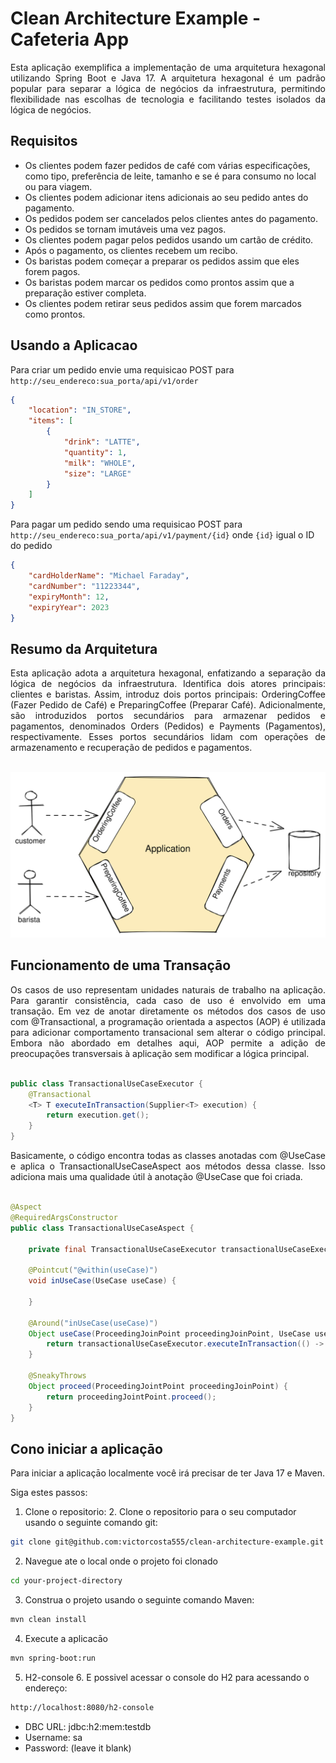 # Clean Architecture Example - Cafeteria App

<div align="justify"> Esta aplicação exemplifica a implementação de uma arquitetura hexagonal utilizando Spring Boot e Java 17. A arquitetura 
hexagonal é um padrão popular para separar a lógica de negócios da infraestrutura, permitindo flexibilidade nas escolhas 
de tecnologia e facilitando testes isolados da lógica de negócios.
</div>

## Requisitos 

- Os clientes podem fazer pedidos de café com várias especificações, como tipo, preferência de leite, tamanho e se é para consumo no local ou para viagem.
- Os clientes podem adicionar itens adicionais ao seu pedido antes do pagamento.
- Os pedidos podem ser cancelados pelos clientes antes do pagamento.
- Os pedidos se tornam imutáveis uma vez pagos.
- Os clientes podem pagar pelos pedidos usando um cartão de crédito.
- Após o pagamento, os clientes recebem um recibo.
- Os baristas podem começar a preparar os pedidos assim que eles forem pagos.
- Os baristas podem marcar os pedidos como prontos assim que a preparação estiver completa.
- Os clientes podem retirar seus pedidos assim que forem marcados como prontos.

## Usando a Aplicacao

Para criar um pedido envie uma requisicao POST para `http://seu_endereco:sua_porta/api/v1/order`

```json
{
    "location": "IN_STORE",
    "items": [
        {
            "drink": "LATTE",
            "quantity": 1,
            "milk": "WHOLE",
            "size": "LARGE"
        }
    ]
}
```

Para pagar um pedido sendo uma requisicao POST para `http://seu_endereco:sua_porta/api/v1/payment/{id}` onde `{id}` igual o ID do pedido

```json
{
    "cardHolderName": "Michael Faraday",
    "cardNumber": "11223344",
    "expiryMonth": 12,
    "expiryYear": 2023
}
```

## Resumo da Arquitetura

<div align="justify">Esta aplicação adota a arquitetura hexagonal, enfatizando a separação da lógica de negócios da infraestrutura. Identifica
dois atores principais: clientes e baristas. Assim, introduz dois portos principais: OrderingCoffee (Fazer Pedido de Café) 
e PreparingCoffee (Preparar Café). Adicionalmente, são introduzidos portos secundários para armazenar pedidos e pagamentos, 
denominados Orders (Pedidos) e Payments (Pagamentos), respectivamente. Esses portos secundários lidam com operações de 
armazenamento e recuperação de pedidos e pagamentos.
</div>

<br/>

![Hexagonal Architecture](images/coffee-shop-use-cases.svg)

## Funcionamento de uma Transaçāo

<div align="justify"> Os casos de uso representam unidades naturais de trabalho na aplicação. Para garantir consistência, cada caso de uso é 
envolvido em uma transação. Em vez de anotar diretamente os métodos dos casos de uso com @Transactional, a programação 
orientada a aspectos (AOP) é utilizada para adicionar comportamento transacional sem alterar o código principal. Embora 
não abordado em detalhes aqui, AOP permite a adição de preocupações transversais à aplicação sem modificar a lógica principal.
</div>

<br/>

```java
public class TransactionalUseCaseExecutor {
    @Transactional
    <T> T executeInTransaction(Supplier<T> execution) {
        return execution.get();
    }
}
```


<div align="justify"> Basicamente, o código encontra todas as classes anotadas com @UseCase e aplica o TransactionalUseCaseAspect aos métodos 
dessa classe. Isso adiciona mais uma qualidade útil à anotação @UseCase que foi criada.
</div>

<br/>

```java
@Aspect
@RequiredArgsConstructor
public class TransactionalUseCaseAspect {

    private final TransactionalUseCaseExecutor transactionalUseCaseExecutor;

    @Pointcut("@within(useCase)")
    void inUseCase(UseCase useCase) {

    }
  
    @Around("inUseCase(useCase)")
    Object useCase(ProceedingJoinPoint proceedingJoinPoint, UseCase useCase) {
        return transactionalUseCaseExecutor.executeInTransaction(() -> proceed(proceedingJoinPoint));
    }

    @SneakyThrows
    Object proceed(ProceedingJointPoint proceedingJoinPoint) {
        return proceedingJointPoint.proceed();
    }
}
```

## Cono iniciar a aplicaçāo

Para iniciar a aplicaçāo localmente você irá precisar de ter Java 17 e Maven.

Siga estes passos:

1. Clone o repositorio:
   2. Clone o repositorio para o seu computador usando o seguinte comando git:

```bash
git clone git@github.com:victorcosta555/clean-architecture-example.git
```

2. Navegue ate o local onde o projeto foi clonado 

```bash
cd your-project-directory
```

3. Construa o projeto usando o seguinte comando Maven:

```bash
mvn clean install
```

4. Execute a aplicacāo

```bash
mvn spring-boot:run
```

5. H2-console 
   6. E possivel acessar o console do H2 para acessando o endereço:

```bash
http://localhost:8080/h2-console
```

- DBC URL: jdbc:h2:mem:testdb
- Username: sa
- Password: (leave it blank)